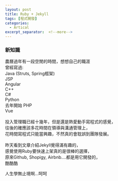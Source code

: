 ```yaml
---
layout: post
title: Ruby + Jekyll
tags: [程式開發]
categories:
  - Artical
excerpt_separator:  <!--more-->
---
```


### 新知識

農曆過年有一段空閒的時間，想想自己的職涯<br>
曾經寫過:<br>
Java (Struts, Spring框架)<br>
JSP<br>
Angular<br>
C++<br>
C#<br>
Python<br>
去年開始 
PHP<br>
Vue<br>
<br>
投入管理職已經十幾年，但是還是熱愛動手寫程式的感覺，<br> 
往後的確應該多花時間在領導與溝通管理上，<br>
花時間寫程式只能當興趣，不然真的會耽誤到團隊發展。<br> 
<br>
昨天看到文章介紹Jekyll覺得滿有趣的，<br>
感覺使用Ruby要快速上架真的是很棒的選擇，<br>
原來Github, Shopigy, Airbnb....都是用它開發的，<br>
酷酷酷<br>

人生學無止境啊...呵呵



